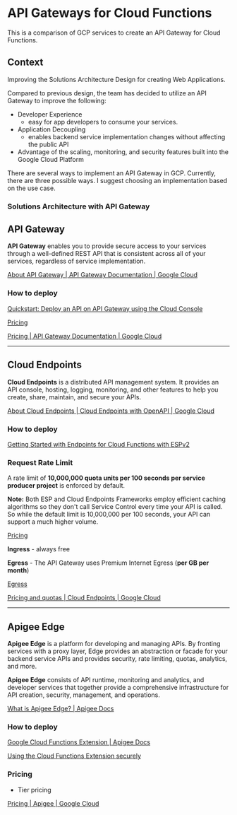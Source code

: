 # API Gateways for Cloud Functions

This is a comparison of GCP services to create an API Gateway for Cloud Functions. 

## Context

Improving the Solutions Architecture Design for creating Web Applications.

Compared to previous design, the team has decided to utilize an API Gateway to improve the following:

- Developer Experience
    - easy for app developers to consume your services.
- Application Decoupling
    - enables backend service implementation changes without affecting the public API
- Advantage of the scaling, monitoring, and security features built into the Google Cloud Platform

There are several ways to implement an API Gateway in GCP. Currently, there are three possible ways. I suggest choosing an implementation based on the use case. 

### Solutions Architecture with API Gateway


## API Gateway

**API Gateway** enables you to provide secure access to your services through a well-defined REST API that is consistent across all of your services, regardless of service implementation.


[About API Gateway | API Gateway Documentation | Google Cloud](https://cloud.google.com/api-gateway/docs/about-api-gateway)

### How to deploy

[Quickstart: Deploy an API on API Gateway using the Cloud Console](https://cloud.google.com/api-gateway/docs/quickstart-console)

[Pricing](https://www.notion.so/0c20d656a9cc4e83891b1be2a2a567fd)

[Pricing | API Gateway Documentation | Google Cloud](https://cloud.google.com/api-gateway/docs/pricing)

---

## Cloud Endpoints

**Cloud Endpoints** is a distributed API management system. It provides an API console, hosting, logging, monitoring, and other features to help you create, share, maintain, and secure your APIs.

[About Cloud Endpoints | Cloud Endpoints with OpenAPI | Google Cloud](https://cloud.google.com/endpoints/docs/openapi/about-cloud-endpoints)

### How to deploy

[Getting Started with Endpoints for Cloud Functions with ESPv2](https://cloud.google.com/endpoints/docs/openapi/get-started-cloud-functions)

### Request Rate Limit

A rate limit of **10,000,000 quota units per 100 seconds per service producer project** is enforced by default.

**Note:** Both ESP and Cloud Endpoints Frameworks employ efficient caching algorithms so they don't call Service Control every time your API is called. So while the default limit is 10,000,000 per 100 seconds, your API can support a much higher volume.

[Pricing](https://www.notion.so/37fe785363644e2986695d1fa56aefe0)

**Ingress**  - always free

**Egress**  - The API Gateway uses Premium Internet Egress (**per GB per month**)

[Egress](https://www.notion.so/4f119c4fee584e4cb22e54da36ec187c)

[Pricing and quotas | Cloud Endpoints | Google Cloud](https://cloud.google.com/endpoints/pricing-and-quotas)

---

## Apigee Edge

**Apigee Edge** is a platform for developing and managing APIs. By fronting services with a proxy layer, Edge provides an abstraction or facade for your backend service APIs and provides security, rate limiting, quotas, analytics, and more.

**Apigee Edge** consists of API runtime, monitoring and analytics, and developer services that together provide a comprehensive infrastructure for API creation, security, management, and operations.

[What is Apigee Edge? | Apigee Docs](https://docs.apigee.com/api-platform/get-started/what-apigee-edge)

### How to deploy

[Google Cloud Functions Extension | Apigee Docs](https://docs.apigee.com/api-platform/reference/extensions/google-cloud-functions/google-cloud-functions-extension-105)

[Using the Cloud Functions Extension securely](https://community.apigee.com/articles/69821/using-the-cloud-functions-extension-securely.html)

### **Pricing**

- Tier pricing

[Pricing | Apigee | Google Cloud](https://cloud.google.com/apigee/pricing?utm_referrer=https%3A%2F%2Fdocs.apigee.com%2F)